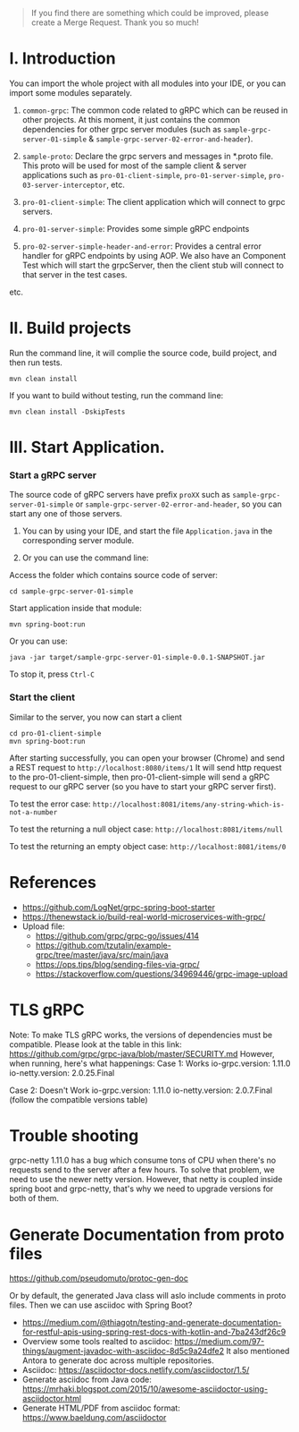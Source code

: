 > If you find there are something which could be improved, please create a Merge Request. 
> Thank you so much!

# I. Introduction

You can import the whole project with all modules into your IDE, or you can import some modules separately.

1.  `common-grpc`: The common code related to gRPC which can be reused in other projects. At this moment, it just contains the common dependencies for other grpc server modules (such as `sample-grpc-server-01-simple` & `sample-grpc-server-02-error-and-header`). 

2. `sample-proto`: Declare the grpc servers and messages in *.proto file. This proto will be used for most of the sample client & server applications such as `pro-01-client-simple`, `pro-01-server-simple`, `pro-03-server-interceptor`, etc.
    
3. `pro-01-client-simple`: The client application which will connect to grpc servers.

4. `pro-01-server-simple`: Provides some simple gRPC endpoints

5. `pro-02-server-simple-header-and-error`: Provides a central error handler for gRPC endpoints by using AOP. 
We also have an Component Test which will start the grpcServer, then the client stub will connect to that server in the test cases.

etc.

# II. Build projects
Run the command line, it will complie the source code, build project, and then run tests.
```
mvn clean install 
```

If you want to build without testing, run the command line:
```
mvn clean install -DskipTests 
```

# III. Start Application.

### Start a gRPC server
The source code of gRPC servers have prefix `proXX` such as `sample-grpc-server-01-simple` or `sample-grpc-server-02-error-and-header`, so you can start any one of those servers.

1. You can  by using your IDE, and start the file `Application.java` in the corresponding server module.

2. Or you can use the command line:

Access the folder which contains source code of server:
```
cd sample-grpc-server-01-simple
```

Start application inside that module:
```
mvn spring-boot:run 
``` 
Or you can use:
```
java -jar target/sample-grpc-server-01-simple-0.0.1-SNAPSHOT.jar 
```

To stop it, press `Ctrl-C`

### Start the client
Similar to the server, you now can start a client
```
cd pro-01-client-simple
mvn spring-boot:run
```
After starting successfully, you can open your browser (Chrome) and send a REST request to ```http://localhost:8080/items/1```
It will send http request to the pro-01-client-simple, then pro-01-client-simple will send a gRPC request to our gRPC server (so you have to start your gRPC server first). 

To test the error case:
```http://localhost:8081/items/any-string-which-is-not-a-number```

To test the returning a null object case:
```http://localhost:8081/items/null```

To test the returning an empty object case:
```http://localhost:8081/items/0```

# References
+ https://github.com/LogNet/grpc-spring-boot-starter
+ https://thenewstack.io/build-real-world-microservices-with-grpc/
+ Upload file:
    - https://github.com/grpc/grpc-go/issues/414 
    - https://github.com/tzutalin/example-grpc/tree/master/java/src/main/java
    - https://ops.tips/blog/sending-files-via-grpc/
    - https://stackoverflow.com/questions/34969446/grpc-image-upload

# TLS gRPC 
Note: To make TLS gRPC works, the versions of dependencies must be compatible. Please look at the table in this link:
https://github.com/grpc/grpc-java/blob/master/SECURITY.md 
However, when running, here's what happenings:
Case 1: Works
    io-grpc.version: 1.11.0
    io-netty.version: 2.0.25.Final

Case 2: Doesn't Work
    io-grpc.version: 1.11.0
    io-netty.version: 2.0.7.Final (follow the compatible versions table)    
    
# Trouble shooting
grpc-netty 1.11.0 has a bug which consume tons of CPU when there's no requests send to the server after a few hours.
To solve that problem, we need to use the newer netty version.
However, that netty is coupled inside spring boot and grpc-netty, that's why we need to upgrade versions for both of them.

# Generate Documentation from proto files
https://github.com/pseudomuto/protoc-gen-doc     

Or by default, the generated Java class will aslo include comments in proto files.
Then we can use asciidoc with Spring Boot?

- https://medium.com/@thiagotn/testing-and-generate-documentation-for-restful-apis-using-spring-rest-docs-with-kotlin-and-7ba243df26c9
- Overview some tools realted to asciidoc: https://medium.com/97-things/augment-javadoc-with-asciidoc-8d5c9a24dfe2
    It also mentioned Antora to generate doc across multiple repositories.
- Asciidoc: https://asciidoctor-docs.netlify.com/asciidoctor/1.5/
- Generate asciidoc from Java code: https://mrhaki.blogspot.com/2015/10/awesome-asciidoctor-using-asciidoctor.html
- Generate HTML/PDF from asciidoc format: https://www.baeldung.com/asciidoctor
